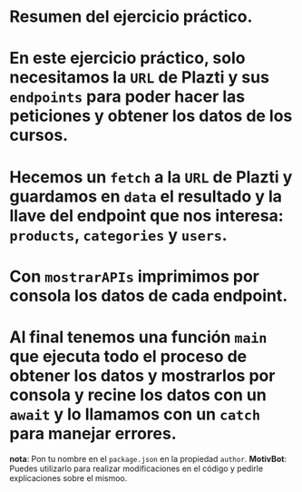 # Resumen del ejercicio práctico.
# En este ejercicio práctico, solo necesitamos la `URL` de Plazti y sus `endpoints` para poder hacer las peticiones y obtener los datos de los cursos.
# Hecemos un `fetch` a la `URL` de Plazti y guardamos en `data` el resultado y la llave del endpoint que nos interesa: `products`, `categories` y `users`.
# Con `mostrarAPIs` imprimimos por consola los datos de cada endpoint.

# Al final tenemos una función `main` que ejecuta todo el proceso de obtener los datos y mostrarlos por consola y recine los datos con un `await` y lo llamamos con un `catch` para manejar errores.

**nota**: Pon tu nombre en el `package.json` en la propiedad `author`.
**MotivBot**: Puedes utilizarlo para realizar modificaciones en el código y pedirle explicaciones sobre el mismoo.